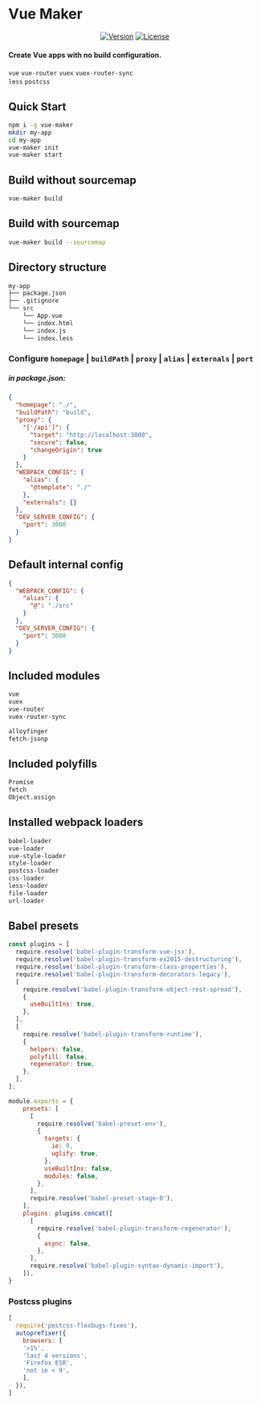 # Vue Maker
<p align="center">
  <a href="https://www.npmjs.com/package/vue-maker"><img src="https://img.shields.io/npm/v/vue-maker.svg" alt="Version"></a>
  <a href="https://www.npmjs.com/package/vue-maker"><img src="https://img.shields.io/npm/l/vue-maker.svg" alt="License"></a>
</p>

#### Create Vue apps with no build configuration.       
`vue` `vue-router` `vuex` `vuex-router-sync`     
`less` `postcss`    

## Quick Start

```sh
npm i -g vue-maker
mkdir my-app
cd my-app
vue-maker init
vue-maker start
```

## Build without sourcemap

```sh
vue-maker build
```

## Build with sourcemap

```sh
vue-maker build --sourcemap
```

##  Directory structure
```sh
my-app
├── package.json
├── .gitignore
└── src
    └── App.vue
    └── index.html
    └── index.js
    └── index.less
```
### Configure  `homepage` | `buildPath` | `proxy` | `alias` | `externals` | `port` 
##### in package.json:
```json
{
  "homepage": "./",
  "buildPath": "build",
  "proxy": {
    "['/api']": {
      "target": "http://localhost:3000",
      "secure": false,
      "changeOrigin": true
    }
  },
  "WEBPACK_CONFIG": {
    "alias": {
      "@template": "./"
    },
    "externals": {}
  },
  "DEV_SERVER_CONFIG": {
    "port": 3000
  }
}
```
## Default internal config
```json
{
  "WEBPACK_CONFIG": {
    "alias": {
      "@": "./src"
    }
  },
  "DEV_SERVER_CONFIG": {
    "port": 3000
  }
}
```

## Included modules 
```sh
vue
vuex
vue-router
vuex-router-sync

alloyfinger
fetch-jsonp
```

## Included polyfills
```sh
Promise
fetch
Object.assign
```

## Installed webpack loaders
```sh
babel-loader
vue-loader
vue-style-loader
style-loader
postcss-loader
css-loader
less-loader
file-loader
url-loader
```

## Babel presets
```javascript
const plugins = [
  require.resolve('babel-plugin-transform-vue-jsx'),
  require.resolve('babel-plugin-transform-es2015-destructuring'),
  require.resolve('babel-plugin-transform-class-properties'),
  require.resolve('babel-plugin-transform-decorators-legacy'),
  [
    require.resolve('babel-plugin-transform-object-rest-spread'),
    {
      useBuiltIns: true,
    },
  ],
  [
    require.resolve('babel-plugin-transform-runtime'),
    {
      helpers: false,
      polyfill: false,
      regenerator: true,
    },
  ],
];

module.exports = {
    presets: [
      [
        require.resolve('babel-preset-env'),
        {
          targets: {
            ie: 9,
            uglify: true,
          },
          useBuiltIns: false,
          modules: false,
        },
      ],
      require.resolve('babel-preset-stage-0'),
    ],
    plugins: plugins.concat([
      [
        require.resolve('babel-plugin-transform-regenerator'),
        {
          async: false,
        },
      ],
      require.resolve('babel-plugin-syntax-dynamic-import'),
    ]),
}
```

### Postcss plugins
```javascript
[
  require('postcss-flexbugs-fixes'),
  autoprefixer({
    browsers: [
    '>1%',
    'last 4 versions',
    'Firefox ESR',
    'not ie < 9', 
    ],
  }),
]
```
